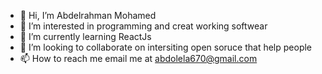- 👋 Hi, I’m Abdelrahman Mohamed
- 👀 I’m interested in programming and creat working softwear
- 🌱 I’m currently learning ReactJs
- 💞️ I’m looking to collaborate on intersiting open soruce that help people
- 📫 How to reach me email me at abdolela670@gmail.com

<!---
Abdelrahman-bit/Abdelrahman-bit is a ✨ special ✨ repository because its `README.md` (this file) appears on your GitHub profile.
You can click the Preview link to take a look at your changes.
--->

